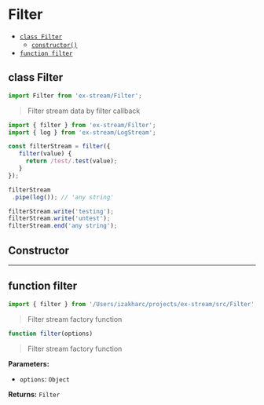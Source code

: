 # Filter

- [`class Filter`](#class-filter)
  - [`constructor()`](#filter-constructor-constructor)
- [`function filter`](#function-filter)

<a id="class-filter"></a><h2>class Filter</h2>
``` javascript
import Filter from 'ex-stream/Filter';
```
> Filter stream data by filter callback



``` javascript
import { filter } from 'ex-stream/Filter';
import { log } from 'ex-stream/LogStream';

const filterStream = filter({
   filter(value) {
     return /test/.test(value);
   }
});

filterStream
 .pipe(log()); // 'any string'

filterStream.write('testing');
filterStream.write('untest');
filterStream.end('any string');
```



<h2>Constructor</h2>
<a id="filter-constructor-constructor"></a>


---

<a id="function-filter"></a><h2>function filter</h2>
``` javascript
import { filter } from '/Users/izakharc/projects/ex-stream/src/Filter';
```
> Filter stream factory function

``` javascript
function filter(options)
```

> Filter stream factory function

**Parameters:**

- `options`: `Object`

**Returns:** `Filter`

